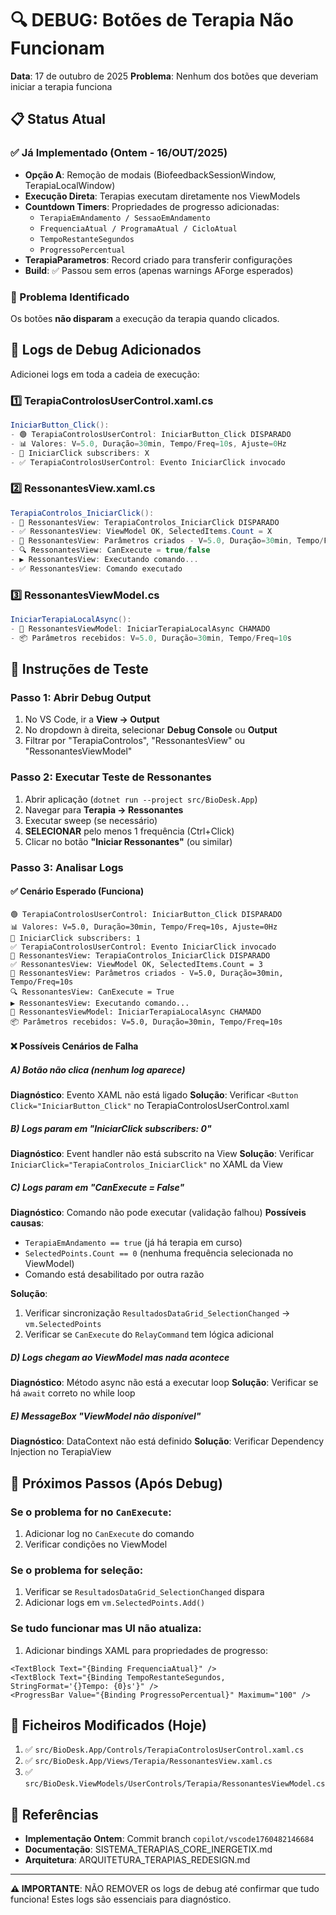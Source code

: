 # 🔍 DEBUG: Botões de Terapia Não Funcionam
**Data**: 17 de outubro de 2025
**Problema**: Nenhum dos botões que deveriam iniciar a terapia funciona

## 📋 Status Atual

### ✅ Já Implementado (Ontem - 16/OUT/2025)
- **Opção A**: Remoção de modais (BiofeedbackSessionWindow, TerapiaLocalWindow)
- **Execução Direta**: Terapias executam diretamente nos ViewModels
- **Countdown Timers**: Propriedades de progresso adicionadas:
  - `TerapiaEmAndamento / SessaoEmAndamento`
  - `FrequenciaAtual / ProgramaAtual / CicloAtual`
  - `TempoRestanteSegundos`
  - `ProgressoPercentual`
- **TerapiaParametros**: Record criado para transferir configurações
- **Build**: ✅ Passou sem erros (apenas warnings AForge esperados)

### 🐛 Problema Identificado
Os botões **não disparam** a execução da terapia quando clicados.

## 🔬 Logs de Debug Adicionados

Adicionei logs em toda a cadeia de execução:

### 1️⃣ **TerapiaControlosUserControl.xaml.cs**
```csharp
IniciarButton_Click():
- 🟢 TerapiaControlosUserControl: IniciarButton_Click DISPARADO
- 📊 Valores: V=5.0, Duração=30min, Tempo/Freq=10s, Ajuste=0Hz
- 🔗 IniciarClick subscribers: X
- ✅ TerapiaControlosUserControl: Evento IniciarClick invocado
```

### 2️⃣ **RessonantesView.xaml.cs**
```csharp
TerapiaControlos_IniciarClick():
- 🔵 RessonantesView: TerapiaControlos_IniciarClick DISPARADO
- ✅ RessonantesView: ViewModel OK, SelectedItems.Count = X
- 📝 RessonantesView: Parâmetros criados - V=5.0, Duração=30min, Tempo/Freq=10s
- 🔍 RessonantesView: CanExecute = true/false
- ▶️ RessonantesView: Executando comando...
- ✅ RessonantesView: Comando executado
```

### 3️⃣ **RessonantesViewModel.cs**
```csharp
IniciarTerapiaLocalAsync():
- 🚀 RessonantesViewModel: IniciarTerapiaLocalAsync CHAMADO
- 📦 Parâmetros recebidos: V=5.0, Duração=30min, Tempo/Freq=10s
```

## 🧪 Instruções de Teste

### Passo 1: Abrir Debug Output
1. No VS Code, ir a **View → Output**
2. No dropdown à direita, selecionar **Debug Console** ou **Output**
3. Filtrar por "TerapiaControlos", "RessonantesView" ou "RessonantesViewModel"

### Passo 2: Executar Teste de Ressonantes
1. Abrir aplicação (`dotnet run --project src/BioDesk.App`)
2. Navegar para **Terapia → Ressonantes**
3. Executar sweep (se necessário)
4. **SELECIONAR** pelo menos 1 frequência (Ctrl+Click)
5. Clicar no botão **"Iniciar Ressonantes"** (ou similar)

### Passo 3: Analisar Logs

#### ✅ **Cenário Esperado (Funciona)**
```
🟢 TerapiaControlosUserControl: IniciarButton_Click DISPARADO
📊 Valores: V=5.0, Duração=30min, Tempo/Freq=10s, Ajuste=0Hz
🔗 IniciarClick subscribers: 1
✅ TerapiaControlosUserControl: Evento IniciarClick invocado
🔵 RessonantesView: TerapiaControlos_IniciarClick DISPARADO
✅ RessonantesView: ViewModel OK, SelectedItems.Count = 3
📝 RessonantesView: Parâmetros criados - V=5.0, Duração=30min, Tempo/Freq=10s
🔍 RessonantesView: CanExecute = True
▶️ RessonantesView: Executando comando...
🚀 RessonantesViewModel: IniciarTerapiaLocalAsync CHAMADO
📦 Parâmetros recebidos: V=5.0, Duração=30min, Tempo/Freq=10s
```

#### ❌ **Possíveis Cenários de Falha**

##### A) Botão não clica (nenhum log aparece)
**Diagnóstico**: Evento XAML não está ligado
**Solução**: Verificar `<Button Click="IniciarButton_Click"` no TerapiaControlosUserControl.xaml

##### B) Logs param em "IniciarClick subscribers: 0"
**Diagnóstico**: Event handler não está subscrito na View
**Solução**: Verificar `IniciarClick="TerapiaControlos_IniciarClick"` no XAML da View

##### C) Logs param em "CanExecute = False"
**Diagnóstico**: Comando não pode executar (validação falhou)
**Possíveis causas**:
- `TerapiaEmAndamento == true` (já há terapia em curso)
- `SelectedPoints.Count == 0` (nenhuma frequência selecionada no ViewModel)
- Comando está desabilitado por outra razão

**Solução**:
1. Verificar sincronização `ResultadosDataGrid_SelectionChanged` → `vm.SelectedPoints`
2. Verificar se `CanExecute` do `RelayCommand` tem lógica adicional

##### D) Logs chegam ao ViewModel mas nada acontece
**Diagnóstico**: Método async não está a executar loop
**Solução**: Verificar se há `await` correto no while loop

##### E) MessageBox "ViewModel não disponível"
**Diagnóstico**: DataContext não está definido
**Solução**: Verificar Dependency Injection no TerapiaView

## 🎯 Próximos Passos (Após Debug)

### Se o problema for no `CanExecute`:
1. Adicionar log no `CanExecute` do comando
2. Verificar condições no ViewModel

### Se o problema for seleção:
1. Verificar se `ResultadosDataGrid_SelectionChanged` dispara
2. Adicionar logs em `vm.SelectedPoints.Add()`

### Se tudo funcionar mas UI não atualiza:
1. Adicionar bindings XAML para propriedades de progresso:
```xaml
<TextBlock Text="{Binding FrequenciaAtual}" />
<TextBlock Text="{Binding TempoRestanteSegundos, StringFormat='{}Tempo: {0}s'}" />
<ProgressBar Value="{Binding ProgressoPercentual}" Maximum="100" />
```

## 📁 Ficheiros Modificados (Hoje)

1. ✅ `src/BioDesk.App/Controls/TerapiaControlosUserControl.xaml.cs`
2. ✅ `src/BioDesk.App/Views/Terapia/RessonantesView.xaml.cs`
3. ✅ `src/BioDesk.ViewModels/UserControls/Terapia/RessonantesViewModel.cs`

## 🔗 Referências

- **Implementação Ontem**: Commit branch `copilot/vscode1760482146684`
- **Documentação**: SISTEMA_TERAPIAS_CORE_INERGETIX.md
- **Arquitetura**: ARQUITETURA_TERAPIAS_REDESIGN.md

---

**⚠️ IMPORTANTE**: NÃO REMOVER os logs de debug até confirmar que tudo funciona!
Estes logs são essenciais para diagnóstico.
